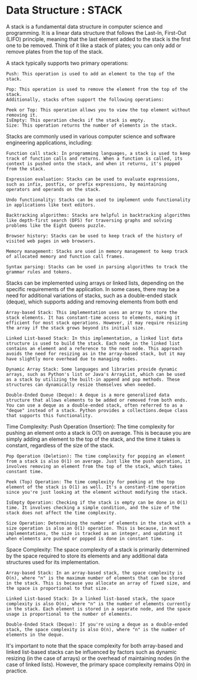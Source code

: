 # Data Structure : STACK

A stack is a fundamental data structure in computer science and programming. It is a linear data structure that follows
the Last-In, First-Out (LIFO) principle, meaning that the last element added to the stack is the first one to be
removed. Think of it like a stack of plates; you can only add or remove plates from the top of the stack.

A stack typically supports two primary operations:

    Push: This operation is used to add an element to the top of the stack.

    Pop: This operation is used to remove the element from the top of the stack.
    Additionally, stacks often support the following operations:

    Peek or Top: This operation allows you to view the top element without removing it.
    IsEmpty: This operation checks if the stack is empty.
    Size: This operation returns the number of elements in the stack.

Stacks are commonly used in various computer science and software engineering applications, including:

    Function call stack: In programming languages, a stack is used to keep track of function calls and returns. When a function is called, its context is pushed onto the stack, and when it returns, it's popped from the stack.

    Expression evaluation: Stacks can be used to evaluate expressions, such as infix, postfix, or prefix expressions, by maintaining operators and operands on the stack.

    Undo functionality: Stacks can be used to implement undo functionality in applications like text editors.

    Backtracking algorithms: Stacks are helpful in backtracking algorithms like depth-first search (DFS) for traversing graphs and solving problems like the Eight Queens puzzle.

    Browser history: Stacks can be used to keep track of the history of visited web pages in web browsers.

    Memory management: Stacks are used in memory management to keep track of allocated memory and function call frames.

    Syntax parsing: Stacks can be used in parsing algorithms to track the grammar rules and tokens.

Stacks can be implemented using arrays or linked lists, depending on the specific requirements of the application. In
some cases, there may be a need for additional variations of stacks, such as a double-ended stack (deque), which
supports adding and removing elements from both end

    Array-based Stack: This implementation uses an array to store the stack elements. It has constant-time access to elements, making it efficient for most stack operations. However, it may require resizing the array if the stack grows beyond its initial size.

    Linked List-based Stack: In this implementation, a linked list data structure is used to build the stack. Each node in the linked list contains an element and a reference to the next node. This approach avoids the need for resizing as in the array-based stack, but it may have slightly more overhead due to managing nodes.

    Dynamic Array Stack: Some languages and libraries provide dynamic arrays, such as Python's list or Java's ArrayList, which can be used as a stack by utilizing the built-in append and pop methods. These structures can dynamically resize themselves when needed.

    Double-Ended Queue (Deque): A deque is a more generalized data structure that allows elements to be added or removed from both ends. You can use a deque as a double-ended stack, often referred to as a "deque" instead of a stack. Python provides a collections.deque class that supports this functionality.

Time Complexity:
Push Operation (Insertion): The time complexity for pushing an element onto a stack is O(1) on average. This is because
you are simply adding an element to the top of the stack, and the time it takes is constant, regardless of the size of
the stack.

    Pop Operation (Deletion): The time complexity for popping an element from a stack is also O(1) on average. Just like the push operation, it involves removing an element from the top of the stack, which takes constant time.

    Peek (Top) Operation: The time complexity for peeking at the top element of the stack is O(1) as well. It's a constant-time operation since you're just looking at the element without modifying the stack.

    IsEmpty Operation: Checking if the stack is empty can be done in O(1) time. It involves checking a simple condition, and the size of the stack does not affect the time complexity.

    Size Operation: Determining the number of elements in the stack with a size operation is also an O(1) operation. This is because, in most implementations, the size is tracked as an integer, and updating it when elements are pushed or popped is done in constant time.

Space Complexity:
The space complexity of a stack is primarily determined by the space required to store its elements and any additional
data structures used for its implementation.

    Array-based Stack: In an array-based stack, the space complexity is O(n), where "n" is the maximum number of elements that can be stored in the stack. This is because you allocate an array of fixed size, and the space is proportional to that size.

    Linked List-based Stack: In a linked list-based stack, the space complexity is also O(n), where "n" is the number of elements currently in the stack. Each element is stored in a separate node, and the space usage is proportional to the number of elements.

    Double-Ended Stack (Deque): If you're using a deque as a double-ended stack, the space complexity is also O(n), where "n" is the number of elements in the deque.

It's important to note that the space complexity for both array-based and linked list-based stacks can be influenced by
factors such as dynamic resizing (in the case of arrays) or the overhead of maintaining nodes (in the case of linked
lists). However, the primary space complexity remains O(n) in practice.